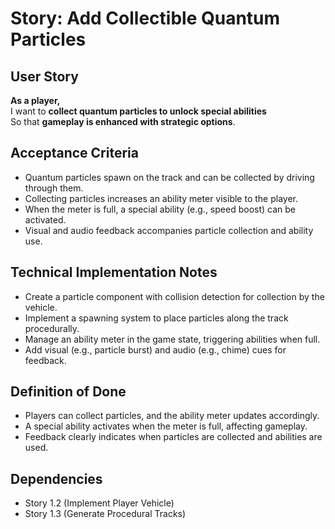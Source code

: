 # Story: Add Collectible Quantum Particles

## User Story
**As a player,**  
I want to **collect quantum particles to unlock special abilities**  
So that **gameplay is enhanced with strategic options**.

## Acceptance Criteria
- Quantum particles spawn on the track and can be collected by driving through them.
- Collecting particles increases an ability meter visible to the player.
- When the meter is full, a special ability (e.g., speed boost) can be activated.
- Visual and audio feedback accompanies particle collection and ability use.

## Technical Implementation Notes
- Create a particle component with collision detection for collection by the vehicle.
- Implement a spawning system to place particles along the track procedurally.
- Manage an ability meter in the game state, triggering abilities when full.
- Add visual (e.g., particle burst) and audio (e.g., chime) cues for feedback.

## Definition of Done
- Players can collect particles, and the ability meter updates accordingly.
- A special ability activates when the meter is full, affecting gameplay.
- Feedback clearly indicates when particles are collected and abilities are used.

## Dependencies
- Story 1.2 (Implement Player Vehicle)
- Story 1.3 (Generate Procedural Tracks)